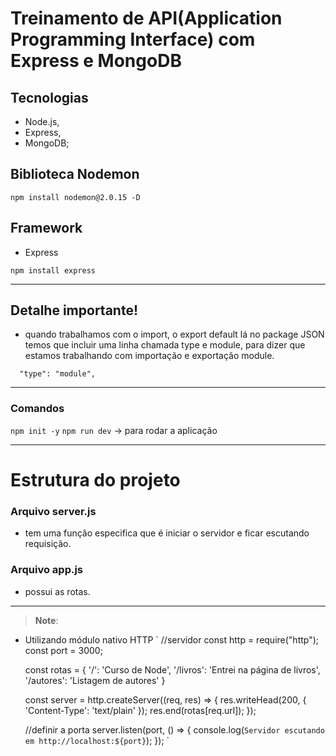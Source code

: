 #  Treinamento de API(Application Programming Interface) com Express e MongoDB

## Tecnologias

- Node.js,
- Express,
- MongoDB;

## Biblioteca Nodemon

`npm install nodemon@2.0.15 -D`

## Framework

- Express

`npm install express`

<hr>

## Detalhe importante!
- quando trabalhamos com o import, o export default lá no package JSON temos que incluir uma linha chamada type e module, para dizer que estamos trabalhando com importação e exportação module.

`  "type": "module",`

<hr>

### Comandos

`npm init -y`
`npm run dev` -> para rodar a aplicação

<hr>

# Estrutura do projeto 

### Arquivo server.js

- tem uma função especifica que é iniciar o servidor e ficar escutando requisição.

### Arquivo app.js

- possui as rotas.









<hr>

>**Note**:
- Utilizando módulo nativo HTTP
    `
    //servidor
    const http = require("http");
    const port = 3000;

    const rotas = {
        '/': 'Curso de Node',
        '/livros': 'Entrei na página de livros',
        '/autores': 'Listagem de autores'
    }

    const server = http.createServer((req, res) => {
        res.writeHead(200, { 'Content-Type': 'text/plain' });
        res.end(rotas[req.url]);
    });

    //definir a porta
    server.listen(port, () => {
        console.log(`Servidor escutando em http://localhost:${port}`);
    });
    `

